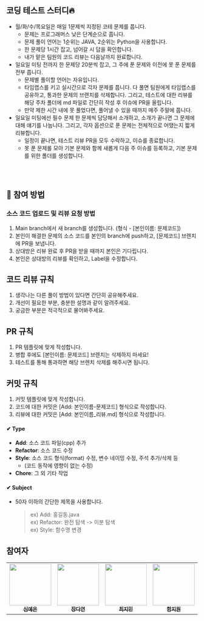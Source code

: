 <br>

## 코딩 테스트 스터디🔥
- 월/화/수/목요일은 매일 1문제씩 지정된 코테 문제를 풉니다.
  - 문제는 프로그래머스 낮은 단계순으로 풉니다.
  - 문제 풀이 언어는 1순위는 JAVA, 2순위는 Python을 사용합니다.
  - 한 문제당 1시간 잡고, 넘어갈 시 답을 확인합니다.
  - 내가 맡은 팀원의 코드 리뷰는 다음날까지 완료합니다.
- 일요일 미팅 전까지 한 문제당 20분씩 잡고, 그 주에 푼 문제와 이전에 못 푼 문제를 전부 풉니다.
  - 문제별 풀이할 언어는 자유입니다.
  - 타임랩스를 키고 실시간으로 각자 문제를 풉니다. 다 풀면 팀원에게 타임랩스를 공유하고, 통과한 문제의 브랜치를 삭제합니다. 그리고, 테스트에 대한 리뷰를 해당 주차 폴더에 md 파일로 간단히 작성 후 이슈에 PR을 올립니다. 
  - 만약 제한 시간 내에 못 풀었다면, 풀어낼 수 있을 때까지 매주 주말에 풉니다.
- 일요일 미팅에선 필수 문제 한 문제씩 담당해서 소개하고, 소개가 끝나면 그 문제에 대해 얘기를 나눕니다. 그리고, 각자 옵션으로 푼 문제는 전체적으로 어땠는지 짧게 리뷰합니다.
  - 일정이 끝나면, 테스트 리뷰 PR을 모두 수락하고, 이슈를 종료합니다.
  - 못 푼 문제롤 모아 기본 문제와 함께 새롭게 다음 주 이슈를 등록하고, 기본 문제를 위한 폴더를 생성합니다. 

<br>
<br>

## 🔸 참여 방법

### 소스 코드 업로드 및 리뷰 요청 방법
  1. Main branch에서 새 branch를 생성합니다. (형식 - [본인이름: 문제코드])
  2. 본인이 해결한 문제의 소스 코드를 본인의 branch에 push하고, [문제코드] 브렌치에 PR을 보냅니다.
  3. 상대방은 리뷰 완료 후 PR을 받을 때까지 본인은 기다립니다.
  4. 본인은 상대방의 리뷰를 확인하고, Label을 수정합니다.

## 코드 리뷰 규칙
  1. 생각나는 다른 풀이 방법이 있다면 간단히 공유해주세요.
  2. 개선이 필요한 부분, 충분한 설명과 같이 알려주세요.
  3. 궁금한 부분은 적극적으로 물어봐주세요.

 ## PR 규칙
  1. PR 템플릿에 맞게 작성합니다.
  2. 병합 후에도 [본인이름: 문제코드] 브렌치는 삭제하지 마세요!
  3. 테스트를 통해 통과하면 해당 브렌치 삭제를 해주시면 됩니다.

 ## 커밋 규칙
   1. 커밋 템플릿에 맞게 작성합니다.
   2. 코드에 대한 커밋은 [Add: 본인이름-문제코드] 형식으로 작성합니다.
   3. 리뷰에 대한 커밋은 [Add: 본인이름_리뷰.md] 형식으로 작성합니다.

#### ✔ Type
- **Add**: 소스 코드 파일(cpp) 추가
- **Refactor**: 소스 코드 수정
- **Style**: 소스 코드 형식(format) 수정, 변수 네이밍 수정, 주석 추가/삭제 등 
    - (코드 동작에 영향이 없는 수정)
- **Chore**: 그 외 기타 작업

#### ✔ Subject
- 50자 이하의 간단한 제목을 사용합니다.
    > ex) Add: 홍길동.java <br>
    > ex) Refactor: 완전 탐색 -> 이분 탐색 <br>
    > ex) Style: 함수명 변경

## 참여자
<table>
  <tr>
    <td align="center">
      <a href="https://github.com/yeeunSim">
        <img src="https://avatars.githubusercontent.com/u/116494601?v=4" width="110px;" alt=""/><br />
        <sub><b>심예은</b></sub></a><br />
    </td>
    <td align="center">
      <a href="https://github.com/jangdayeon">
        <img src="https://avatars.githubusercontent.com/u/84323684?v=4" width="110px;" alt=""/><br />
        <sub><b>장다연</b></sub></a><br />
    </td>
    <td align="center">
      <a href="https://github.com/choi-jimin">
        <img src="https://avatars.githubusercontent.com/u/109493189?v=4" width="110px;" alt=""/><br />
        <sub><b>최지민</b></sub></a><br />
    </td>
    <td align="center">
      <a href="https://github.com/HamJiWeon">
        <img src="https://avatars.githubusercontent.com/u/129733725?v=4" width="110px;" alt=""/><br />
        <sub><b>함지원</b></sub></a><br />
    </td>
  </tr>
</table>
 
